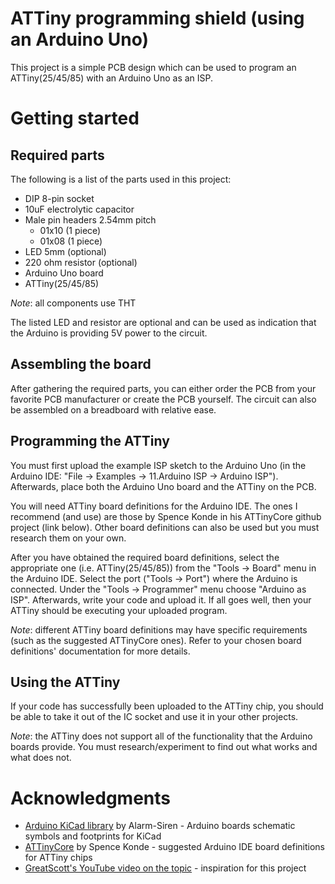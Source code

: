 # ATTiny programming shield (using an Arduino Uno)

This project is a simple PCB design which can be used to program an
ATTiny(25/45/85) with an Arduino Uno as an ISP.

# Getting started

## Required parts
The following is a list of the parts used in this project:

* DIP 8-pin socket
* 10uF electrolytic capacitor
* Male pin headers 2.54mm pitch
  * 01x10 (1 piece)
  * 01x08 (1 piece)
* LED 5mm (optional)
* 220 ohm resistor (optional)
* Arduino Uno board
* ATTiny(25/45/85)

_Note_: all components use THT

The listed LED and resistor are optional and can be used as indication that the
Arduino is providing 5V power to the circuit.

## Assembling the board
After gathering the required parts, you can either order the PCB from your
favorite PCB manufacturer or create the PCB yourself. The circuit can also
be assembled on a breadboard with relative ease.

## Programming the ATTiny
You must first upload the example ISP sketch to the Arduino Uno 
(in the Arduino IDE: "File -> Examples -> 11.Arduino ISP -> Arduino ISP").
Afterwards, place both the Arduino Uno board and the ATTiny on the PCB.

You will need ATTiny board definitions for the Arduino IDE. The ones I
recommend (and use) are those by Spence Konde in his ATTinyCore github project
(link below). Other board definitions can also be used but you must research them
on your own.

After you have obtained the required board definitions, select the appropriate
one (i.e. ATTiny(25/45/85)) from the "Tools -> Board" menu in the Arduino IDE.
Select the port ("Tools -> Port") where the Arduino is connected. Under the 
"Tools -> Programmer" menu choose "Arduino as ISP". Afterwards, write your code
and upload it. If all goes well, then your ATTiny should be executing your
uploaded program.

_Note_: different ATTiny board definitions may have specific requirements
(such as the suggested ATTinyCore ones). Refer to your chosen board
definitions' documentation for more details.

## Using the ATTiny
If your code has successfully been uploaded to the ATTiny chip, you should be
able to take it out of the IC socket and use it in your other projects.

_Note_: the ATTiny does not support all of the functionality that the
Arduino boards provide. You must research/experiment to find out what works
and what does not.

# Acknowledgments

* [Arduino KiCad library](https://github.com/Alarm-Siren/arduino-kicad-library)
by Alarm-Siren - Arduino boards schematic symbols and footprints for KiCad
* [ATTinyCore](https://github.com/SpenceKonde/ATTinyCore)
by Spence Konde - suggested Arduino IDE board definitions for ATTiny chips
* [GreatScott's YouTube video on the topic](https://www.youtube.com/watch?v=9LjfkjwMqXI&t=186s) - 
inspiration for this project


